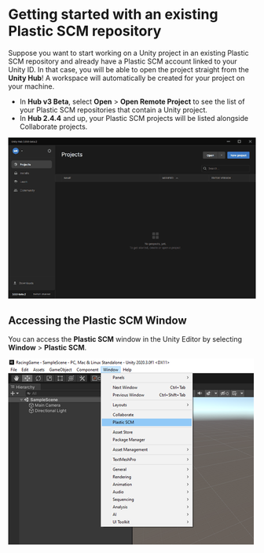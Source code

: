 # Getting started with an existing Plastic SCM repository

Suppose you want to start working on a Unity project in an existing Plastic SCM repository and already have a Plastic
SCM account linked to your Unity ID. In that case, you will be able to open the project straight from the **Unity Hub**!
A workspace will automatically be created for your project on your machine.

* In **Hub v3 Beta**, select **Open** &gt; **Open Remote Project** to see the list of your Plastic SCM repositories that
  contain a Unity project.
* In **Hub 2.4.4** and up, your Plastic SCM projects will be listed alongside Collaborate projects.

![Plastic Hub](images/plasticHub.gif)

## Accessing the Plastic SCM Window

You can access the **Plastic SCM** window in the Unity Editor by selecting **Window** &gt; **Plastic SCM**.

![Plastic SCM window](images/AccessingPlastic.png)
